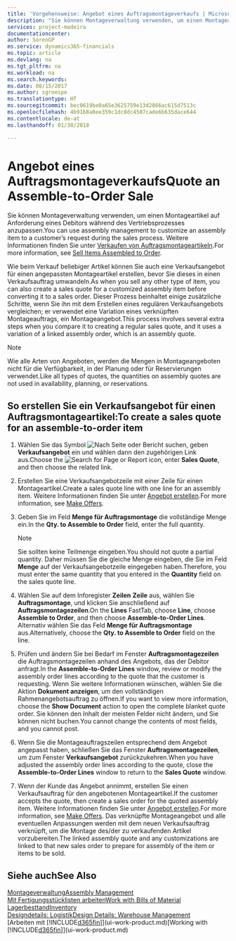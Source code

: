 ```yaml
---
title: 'Vorgehensweise: Angebot eines Auftragsmontageverkaufs | Microsoft Docs'
description: "Sie können Montageverwaltung verwenden, um einen Montageartikel auf Anforderung eines Debitors während des Vertriebsprozesses anzupassen."
services: project-madeira
documentationcenter: 
author: SorenGP
ms.service: dynamics365-financials
ms.topic: article
ms.devlang: na
ms.tgt_pltfrm: na
ms.workload: na
ms.search.keywords: 
ms.date: 08/15/2017
ms.author: sgroespe
ms.translationtype: HT
ms.sourcegitcommit: bec0619be0a65e3625759e13d2866ac615d7513c
ms.openlocfilehash: 4b91b8a0ee359c1dc8dc4507cade6b635dace644
ms.contentlocale: de-at
ms.lasthandoff: 01/30/2018

---
```

# <a name="quote-an-assemble-to-order-sale"></a><span data-ttu-id="bbf76-103">Angebot eines Auftragsmontageverkaufs</span><span class="sxs-lookup"><span data-stu-id="bbf76-103">Quote an Assemble-to-Order Sale</span></span>
<span data-ttu-id="bbf76-104">Sie können Montageverwaltung verwenden, um einen Montageartikel auf Anforderung eines Debitors während des Vertriebsprozesses anzupassen.</span><span class="sxs-lookup"><span data-stu-id="bbf76-104">You can use assembly management to customize an assembly item to a customer’s request during the sales process.</span></span> <span data-ttu-id="bbf76-105">Weitere Informationen finden Sie unter [Verkaufen von Auftragsmontageartikeln](assembly-how-to-sell-items-assembled-to-order.md).</span><span class="sxs-lookup"><span data-stu-id="bbf76-105">For more information, see [Sell Items Assembled to Order](assembly-how-to-sell-items-assembled-to-order.md).</span></span>  

<span data-ttu-id="bbf76-106">Wie beim Verkauf beliebiger Artikel können Sie auch eine Verkaufsangebot für einen angepassten Montageartikel erstellen, bevor Sie dieses in einen Verkaufsauftrag umwandeln.</span><span class="sxs-lookup"><span data-stu-id="bbf76-106">As when you sell any other type of item, you can also create a sales quote for a customized assembly item before converting it to a sales order.</span></span> <span data-ttu-id="bbf76-107">Dieser Prozess beinhaltet einige zusätzliche Schritte, wenn Sie ihn mit dem Erstellen eines regulären Verkaufsangebots vergleichen; er verwendet eine Variation eines verknüpften Montageauftrags, ein Montageangebot.</span><span class="sxs-lookup"><span data-stu-id="bbf76-107">This process involves several extra steps when you compare it to creating a regular sales quote, and it uses a variation of a linked assembly order, which is an assembly quote.</span></span>

> [!NOTE]  
>  <span data-ttu-id="bbf76-108">Wie alle Arten von Angeboten, werden die Mengen in Montageangeboten nicht für die Verfügbarkeit, in der Planung oder für Reservierungen verwendet.</span><span class="sxs-lookup"><span data-stu-id="bbf76-108">Like all types of quotes, the quantities on assembly quotes are not used in availability, planning, or reservations.</span></span>  

## <a name="to-create-a-sales-quote-for-an-assemble-to-order-item"></a><span data-ttu-id="bbf76-109">So erstellen Sie ein Verkaufsangebot für einen Auftragsmontageartikel:</span><span class="sxs-lookup"><span data-stu-id="bbf76-109">To create a sales quote for an assemble-to-order item</span></span>  
1.  <span data-ttu-id="bbf76-110">Wählen Sie das Symbol ![Nach Seite oder Bericht suchen](media/ui-search/search_small.png "Symbol Nach Seite oder Bericht suchen"), geben **Verkaufsangebot** ein und wählen dann den zugehörigen Link aus.</span><span class="sxs-lookup"><span data-stu-id="bbf76-110">Choose the ![Search for Page or Report](media/ui-search/search_small.png "Search for Page or Report icon") icon, enter **Sales Quote**, and then choose the related link.</span></span>  
2.  <span data-ttu-id="bbf76-111">Erstellen Sie eine Verkaufsangebotzeile mit einer Zeile für einen Montageartikel.</span><span class="sxs-lookup"><span data-stu-id="bbf76-111">Create a sales quote line with one line for an assembly item.</span></span> <span data-ttu-id="bbf76-112">Weitere Informationen finden Sie unter  [Angebot erstellen](sales-how-make-offers.md).</span><span class="sxs-lookup"><span data-stu-id="bbf76-112">For more information, see [Make Offers](sales-how-make-offers.md).</span></span>  
3.  <span data-ttu-id="bbf76-113">Geben Sie im Feld **Menge für Auftragsmontage** die vollständige Menge ein.</span><span class="sxs-lookup"><span data-stu-id="bbf76-113">In the **Qty. to Assemble to Order** field, enter the full quantity.</span></span>

    > [!NOTE]  
    >  <span data-ttu-id="bbf76-114">Sie sollten keine Teilmenge eingeben.</span><span class="sxs-lookup"><span data-stu-id="bbf76-114">You should not quote a partial quantity.</span></span> <span data-ttu-id="bbf76-115">Daher müssen Sie die gleiche Menge eingeben, die Sie im Feld **Menge** auf der Verkaufsangebotzeile eingegeben haben.</span><span class="sxs-lookup"><span data-stu-id="bbf76-115">Therefore, you must enter the same quantity that you entered in the **Quantity** field on the sales quote line.</span></span>  

4.  <span data-ttu-id="bbf76-116">Wählen Sie auf dem Inforegister **Zeilen** **Zeile** aus, wählen Sie **Auftragsmontage**, und klicken Sie anschließend auf **Auftragsmontagezeilen**.</span><span class="sxs-lookup"><span data-stu-id="bbf76-116">On the **Lines** FastTab, choose **Line**, choose **Assemble to Order**, and then choose **Assemble-to-Order Lines**.</span></span> <span data-ttu-id="bbf76-117">Alternativ wählen Sie das Feld **Menge für Auftragsmontage** aus.</span><span class="sxs-lookup"><span data-stu-id="bbf76-117">Alternatively, choose the **Qty. to Assemble to Order** field on the line.</span></span>  
5.  <span data-ttu-id="bbf76-118">Prüfen und ändern Sie bei Bedarf im Fenster **Auftragsmontagezeilen** die Auftragsmontagezeilen anhand des Angebots, das der Debitor anfragt.</span><span class="sxs-lookup"><span data-stu-id="bbf76-118">In the **Assemble-to-Order Lines** window, review or modify the assembly order lines according to the quote that the customer is requesting.</span></span> <span data-ttu-id="bbf76-119">Wenn Sie weitere Informationen wünschen, wählen Sie die Aktion **Dokument anzeigen**, um den vollständigen Rahmenangebotsauftrag zu öffnen.</span><span class="sxs-lookup"><span data-stu-id="bbf76-119">If you want to view more information, choose the **Show Document** action to open the complete blanket quote order.</span></span> <span data-ttu-id="bbf76-120">Sie können den Inhalt der meisten Felder nicht ändern, und Sie können nicht buchen.</span><span class="sxs-lookup"><span data-stu-id="bbf76-120">You cannot change the contents of most fields, and you cannot post.</span></span>  
6.  <span data-ttu-id="bbf76-121">Wenn Sie die Montageauftragszeilen entsprechend dem Angebot angepasst haben, schließen Sie das Fenster **Auftragsmontagezeilen**, um zum Fenster **Verkaufsangebot** zurückzukehren.</span><span class="sxs-lookup"><span data-stu-id="bbf76-121">When you have adjusted the assembly order lines according to the quote, close the **Assemble-to-Order Lines** window to return to the **Sales Quote** window.</span></span>  
7.  <span data-ttu-id="bbf76-122">Wenn der Kunde das Angebot annimmt, erstellen Sie einen Verkaufsauftrag für den angebotenen Montageartikel.</span><span class="sxs-lookup"><span data-stu-id="bbf76-122">If the customer accepts the quote, then create a sales order for the quoted assembly item.</span></span> <span data-ttu-id="bbf76-123">Weitere Informationen finden Sie unter  [Angebot erstellen](sales-how-make-offers.md).</span><span class="sxs-lookup"><span data-stu-id="bbf76-123">For more information, see [Make Offers](sales-how-make-offers.md).</span></span> <span data-ttu-id="bbf76-124">Das verknüpfte Montageangebot und alle eventuellen Anpassungen werden mit dem neuen Verkaufsauftrag verknüpft, um die Montage des/der zu verkaufenden Artikel vorzubereiten.</span><span class="sxs-lookup"><span data-stu-id="bbf76-124">The linked assembly quote and any customizations are linked to that new sales order to prepare for assembly of the item or items to be sold.</span></span>  

## <a name="see-also"></a><span data-ttu-id="bbf76-125">Siehe auch</span><span class="sxs-lookup"><span data-stu-id="bbf76-125">See Also</span></span>  
[<span data-ttu-id="bbf76-126">Montageverwaltung</span><span class="sxs-lookup"><span data-stu-id="bbf76-126">Assembly Management</span></span>](assembly-assemble-items.md)  
[<span data-ttu-id="bbf76-127">Mit Fertigungsstücklisten arbeiten</span><span class="sxs-lookup"><span data-stu-id="bbf76-127">Work with Bills of Material</span></span>](inventory-how-work-BOMs.md)  
[<span data-ttu-id="bbf76-128">Lagerbesttand</span><span class="sxs-lookup"><span data-stu-id="bbf76-128">Inventory</span></span>](inventory-manage-inventory.md)  
[<span data-ttu-id="bbf76-129">Designdetails: Logistik</span><span class="sxs-lookup"><span data-stu-id="bbf76-129">Design Details: Warehouse Management</span></span>](design-details-warehouse-management.md)  
<span data-ttu-id="bbf76-130">[Arbeiten mit [!INCLUDE[d365fin](includes/d365fin_md.md)]](ui-work-product.md)</span><span class="sxs-lookup"><span data-stu-id="bbf76-130">[Working with [!INCLUDE[d365fin](includes/d365fin_md.md)]](ui-work-product.md)</span></span>

